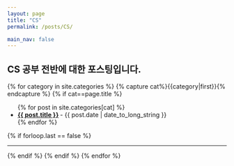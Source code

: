 ```yaml
---
layout: page
title: "CS"
permalink: /posts/CS/

main_nav: false
---
```

CS 공부 전반에 대한 포스팅입니다.
---

{% for category in site.categories %}
  {% capture cat%}{{category|first}}{% endcapture %}
  {% if cat==page.title %}
  <ul class="posts-list">
  {% for post in site.categories[cat] %}
    <li>
      <strong>
        <a href="{{ post.url | prepend: site.baseurl }}">{{ post.title }}</a>
      </strong>
      <span class="post-date">- {{ post.date | date_to_long_string }}</span>
    </li>
  {% endfor %}
  </ul>
  {% if forloop.last == false %}<hr>{% endif %}
  {% endif %}
{% endfor %}
<br>


<!--
{% for category in site.categories %}
  <ul class="categories">
    {% for categoryName in category[0] %}
      <li>
      	<span><a href="/posts/{{categoryName}}">
	{{ categoryName }}
	</a></span>
	<span class="count">{{category[1].size}}</span>
	
	</li>
    {% endfor %}
</ul>
{% endfor %}
-->
